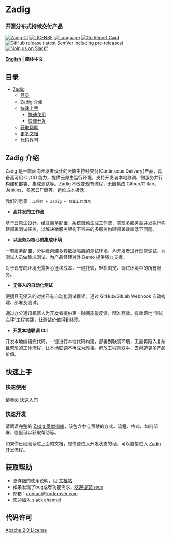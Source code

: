 # Zadig

<h3 align="left">开源分布式持续交付产品</h3>

<span align="left">

[![Zadig CI](https://os.koderover.com/api/collie/api/badge?pipelineName=zadig-ci/zadig-ci&source=github&repoFullName=koderover/zadig&branch=main&eventType=push)](https://os.koderover.com/v1/projects/detail/zadig-ci/pipelines/freestyle/home/zadig-ci/608824fef341de000137317d?rightbar=step)
[![LICENSE](https://img.shields.io/github/license/koderover/zadig.svg)](https://github.com/koderover/zadig/blob/main/LICENSE)
[![Language](https://img.shields.io/badge/Language-Go-blue.svg)](https://golang.org/)
⁣[![Go Report Card](https://goreportcard.com/badge/github.com/koderover/zadig)](https://goreportcard.com/report/github.com/koderover/zadig)
![GitHub release (latest SemVer including pre-releases)](https://img.shields.io/github/v/release/koderover/zadig?include_prereleases)
[!["Join us on Slack"](https://img.shields.io/badge/join-us%20on%20slack-gray.svg?longCache=true&logo=slack&colorB=brightgreen)](https://join.slack.com/t/zadig-workspace/shared_invite/zt-qedvct1t-mQUf2eyTRkoVCc_RWKKgxw)

</span>

<div align="left">

**[English](./README.md) | 简体中文**

</div>

## 目录

- [Zadig](#zadig)
  - [目录](#目录)
  - [Zadig 介绍](#zadig-介绍)
  - [快速上手](#快速上手)
    - [快速使用](#快速使用)
    - [快速开发](#快速开发)
  - [获取帮助](#获取帮助)
  - [更多文档](#更多文档)
  - [代码许可](#代码许可)

## Zadig 介绍

Zadig 是一款面向开发者设计的云原生持续交付(Continuous Delivery)产品，具备高可用 CI/CD 能力，提供云原生运行环境，支持开发者本地联调、微服务并行构建和部署、集成测试等。Zadig 不改变现有流程，无缝集成 Github/Gitlab、Jenkins、多家云厂商等，运维成本极低。

我们的愿景：`工程师 + Zadig = 商业上的成功`

- **高并发的工作流**

基于云原生设计，经过简单配置，系统自动生成工作流，实现多服务高并发执行构建部署测试任务，以解决微服务架构下带来的多服务构建部署效率低下问题。

- **以服务为核心的集成环境**

一套服务配置，分钟级创建多套数据隔离的测试环境。为开发者进行日常调试、为测试人员做集成测试、为产品经理对外 Demo 提供强力支撑。

对于现有的环境无需担心迁移成本，一键托管，轻松浏览、调试环境中的所有服务。

- **无侵入的自动化测试**

便捷且无侵入的对接已有自动化测试框架，通过 GitHub/GitLab Webhook 自动构建、部署及测试。

通过办公通讯机器人为开发者提供第一时间质量反馈，精准高效。有效落地“测试左移”工程实践，让测试价值得到体现。

- **开发本地联调 CLI**

开发本地编辑完代码，一键进行本地代码构建，部署到联调环境，无需再陷入复杂且繁琐的工作流程，让本地联调不再成为难事。解放工程师双手，去创造更多产品价值。

## 快速上手

### 快速使用

请参阅 [快速入门](https://docs.koderover.com/zadig/quick-start/try-out-install)

### 快速开发

请阅读完整的 [Zadig 贡献指南](CONTRIBUTING-zh-CN.md)，该包含参与贡献的方式、流程、格式、如何部署、哪里可以获取帮助等。

如果你已经阅读过上面的文档，想快速进入开发状态的话，可以直接进入 [Zadig 开发流程](community/dev/contributor-workflow.md)。

## 获取帮助

- 更详细的使用说明，见 [文档站](https://docs.koderover.com/zadig)
- 如果发现了bug或者功能需求，[欢迎提交issue](CONTRIBUTING-zh-CN.md#贡献方式-1---提交issue)
- 邮箱：contact@koderover.com
- 欢迎加入 [slack channel](https://join.slack.com/t/zadig-workspace/shared_invite/zt-qedvct1t-mQUf2eyTRkoVCc_RWKKgxw)

## 代码许可

[Apache 2.0 License](./LICENSE)
